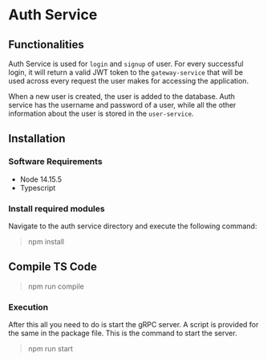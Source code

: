 
# Auth Service


## Functionalities

Auth Service is used for `login` and `signup` of user. For every successful login, it will return a valid JWT token to the `gateway-service` that will be used across every request the user makes for accessing the application.

When a new user is created, the user is added to the database.
Auth service has the username and password of a user, while all the other information about the user is stored in the `user-service`.

## Installation

### Software Requirements

* Node 14.15.5
* Typescript

### Install required modules

Navigate to the auth service directory and execute the following command:

> npm install

## Compile TS Code

> npm run compile

### Execution

After this all you need to do is start the gRPC server. A script is provided for the same in the package file. This is the command to start the server.

> npm run start


